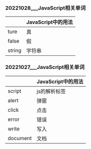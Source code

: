 ### 20221028___JavaScript相关单词

|        | JavaScript中的用法 |
| ------ | ------------------ |
| ture   | 真                 |
| false  | 假                 |
| string | 字符串             |



### 20221027___JavaScript相关单词

|          | JavaScript中的用法 |
| -------- | ------------------ |
| script   | js的解析标签       |
| alert    | 弹窗               |
| click    | 点击               |
| error    | 错误               |
| write    | 写入               |
| document | 文档               |

